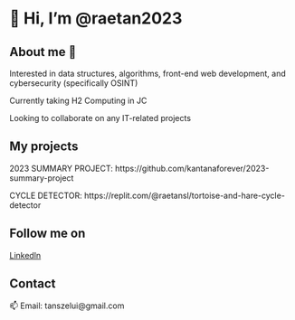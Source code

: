<h1>👋 Hi, I’m @raetan2023</h1>

<h2>About me 👤</h2>
<p> Interested in data structures, algorithms, front-end web development, and cybersecurity (specifically OSINT)</p>
<p> Currently taking H2 Computing in JC</p>
<p> Looking to collaborate on any IT-related projects</p> 

<h2>My projects</h2>
<p>2023 SUMMARY PROJECT: https://github.com/kantanaforever/2023-summary-project</p> 
<p>CYCLE DETECTOR: https://replit.com/@raetansl/tortoise-and-hare-cycle-detector</p>

<h2>Follow me on</h2>
<a href="https://www.linkedin.com/in/rae-tan-a01a1a232/">Linkedln</a>

<h2>Contact</h2>
📫 Email: tanszelui@gmail.com
